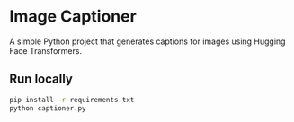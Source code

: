 # Image Captioner

A simple Python project that generates captions for images using Hugging Face Transformers.

## Run locally

```bash
pip install -r requirements.txt
python captioner.py
